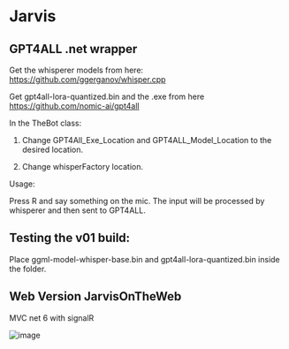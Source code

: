 # Jarvis
## GPT4ALL .net wrapper

Get the whisperer models from here: https://github.com/ggerganov/whisper.cpp

Get gpt4all-lora-quantized.bin and the .exe from here https://github.com/nomic-ai/gpt4all


In the TheBot class:

1. Change GPT4All_Exe_Location and GPT4ALL_Model_Location to the desired location.

2. Change whisperFactory location.

Usage:

Press R and say something on the mic. The input will be processed by whisperer and then sent to GPT4ALL.

## Testing the v01 build:

Place ggml-model-whisper-base.bin and gpt4all-lora-quantized.bin inside the folder. 


## Web Version JarvisOnTheWeb
MVC net 6 with signalR

![image](https://user-images.githubusercontent.com/11161818/230697175-52b7efd6-edb5-4328-9350-7567c95e46b1.png)

